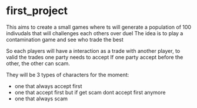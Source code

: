 # first_project

This aims to create a small games where ts will generate a population of 100 indivudals that will challenges each others over duel
The idea is to play a contamination game and see who trade the best

So each players will have a interaction as a trade with another player, to valid the trades one party needs to accept 
If one party accept before the other, the other can scam.

They will be 3 types of characters for the moment:
- one that always accept first
- one that accept first but if get scam dont accept first anymore
- one that always scam

